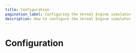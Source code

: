 ```yaml
---
title: Configuration
pagination_label: Configuring the Unreal Engine simulator
description: How to configure the Unreal Engine simulator
---
```


# Configuration
